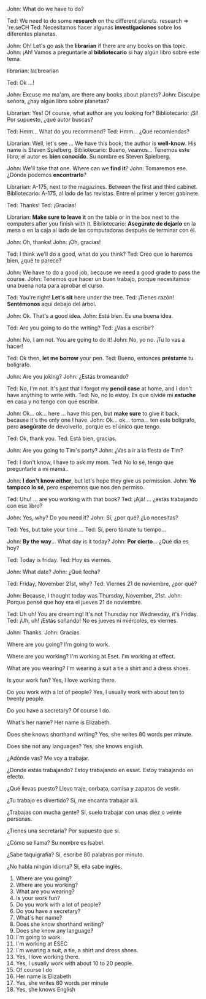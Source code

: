 John: What do we have to do?

Ted: We need to do some **research** on the different planets.
research => 're.seCH
Ted: Necesitamos hacer algunas **investigaciones** sobre los diferentes planetas.

John: Oh! Let's go ask the **librarian** if there are any books on this topic.
John: ¡Ah! Vamos a preguntarle al **bibliotecario** si hay algún libro sobre este tema.

librarian: laɪˈbreəriən

Ted: Ok ...!

John: Excuse me ma'am, are there any books about planets?
John: Disculpe señora, ¿hay algún libro sobre planetas?

Librarian: Yes! Of course, what author are you looking for?
Bibliotecario: ¡Sí! Por supuesto, ¿qué autor buscas?

Ted: Hmm... What do you recommend?
Ted: Hmm... ¿Qué recomiendas?

Librarian: Well, let's see ... We have this book; the author is **well-know**. His name is Steven Spielberg.
Bibliotecario: Bueno, veamos... Tenemos este libro; el autor es **bien conocido**. Su nombre es Steven Spielberg.

John: We'll take that one. Where can we **find it**?
John: Tomaremos ese. ¿Dónde podemos **encontrarlo**?

Librarian: A-175, next to the magazines. Between the first and third cabinet.
Bibliotecario: A-175, al lado de las revistas. Entre el primer y tercer gabinete.

Ted: Thanks!
Ted: ¡Gracias!

Librarian: **Make sure to leave it** on the table or in the box next to the computers after you finish with it.
Bibliotecario: **Asegúrate de dejarlo** en la mesa o en la caja al lado de las computadoras después de terminar con él.

John: Oh, thanks!
John: ¡Oh, gracias!

Ted: I think we'll do a good, what do you think?
Ted: Creo que lo haremos bien, ¿qué te parece?

John: We have to do a good job, because we need a good grade to pass the course.
John: Tenemos que hacer un buen trabajo, porque necesitamos una buena nota para aprobar el curso.

Ted: You're right! **Let's sit** here under the tree.
Ted: ¡Tienes razón! **Sentémonos** aquí debajo del árbol.

John: Ok. That's a good idea.
John: Está bien. Es una buena idea.

Ted: Are you going to do the writing?
Ted: ¿Vas a escribir?

John: No, I am not. You are going to do it!
John: No, yo no. ¡Tu lo vas a hacer!

Ted: Ok then, **let me borrow** your pen.
Ted: Bueno, entonces **préstame** tu bolígrafo.

John: Are you joking?
John: ¿Estás bromeando?

Ted: No, I'm not. It's just that I forgot my **pencil case** at home, and I don't have anything to write with.
Ted: No, no lo estoy. Es que olvidé mi **estuche** en casa y no tengo con qué escribir.

John: Ok... ok... here ... have this pen, but **make sure** to give it back, because it's the only one I have.
John: Ok... ok... toma... ten este bolígrafo, pero **asegúrate** de devolverlo, porque es el único que tengo.

Ted: Ok, thank you.
Ted: Está bien, gracias.

John: Are you going to Tim's party?
John: ¿Vas a ir a la fiesta de Tim?

Ted: I don't know, I have to ask my mom.
Ted: No lo sé, tengo que preguntarle a mi mamá..

John: **I don't know either**, but let's hope they give us permission.
John: **Yo tampoco lo sé**, pero esperemos que nos den permiso.

Ted: Uhu! ... are you working with that book?
Ted: ¡Ajá! ... ¿estás trabajando con ese libro?

John: Yes, why? Do you need it?
John: Sí, ¿por qué? ¿Lo necesitas?

Ted: Yes, but take your time ...
Ted: Sí, pero tómate tu tiempo...

John: **By the way**... What day is it today?
John: **Por cierto**... ¿Qué día es hoy?

Ted: Today is friday.
Ted: Hoy es viernes.

John: What date?
John: ¿Qué fecha?

Ted: Friday, November 21st, why?
Ted: Viernes 21 de noviembre, ¿por qué?

John: Because, I thought today was Thursday, November, 21st.
John: Porque pensé que hoy era el jueves 21 de noviembre.

Ted: Uh uh! You are dreaming! It's not Thursday nor Wednesday, it's Friday. 
Ted: ¡Uh, uh! ¡Estás soñando! No es jueves ni miércoles, es viernes.

John: Thanks.
John: Gracias.



Where are you going?
I'm going to work.

Where are you working?
I'm working at Eset.
 I'm working at effect.

What are you wearing?
I'm wearing a suit a tie a shirt and a dress shoes.

Is your work fun?
Yes, I love working there.

Do you work with a lot of people?
Yes, I usually work with about ten to twenty people.

Do you have a secretary?
Of course I do.

What's her name?
Her name is Elizabeth.

Does she knows shorthand writing?
Yes, she writes 80 words per minute.

Does she not any languages?
Yes, she knows english.


¿Adónde vas?
Me voy a trabajar.

¿Donde estás trabajando?
Estoy trabajando en esset.
Estoy trabajando en efecto.

¿Qué llevas puesto?
Llevo traje, corbata, camisa y zapatos de vestir.

¿Tu trabajo es divertido?
Sí, me encanta trabajar allí.

¿Trabajas con mucha gente?
Sí, suelo trabajar con unas diez o veinte personas.

¿Tienes una secretaria?
Por supuesto que sí.

¿Cómo se llama?
Su nombre es Isabel.

¿Sabe taquigrafía?
Sí, escribe 80 palabras por minuto.

¿No habla ningún idioma?
Sí, ella sabe inglés.









1. Where are you going?
2. Where are you working?
3. What are you wearing?
4. Is your work fun?
5. Do you work with a lot of people?
6. Do you have a secretary?
7. What´s her name?
8. Does she know shorthand writing?
9. Does she know any language?
1. I´m going to work.
2. I´m working at ESEC
3. I´m wearing a suit, a tie, a shirt and dress shoes.
4. Yes, I love working there.
5. Yes, I usually work with about 10 to 20 people.
6. Of course I do
7. Her name is Elizabeth
8. Yes, she writes 80 words per minute
9. Yes, she knows English